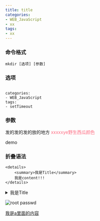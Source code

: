```yaml
---
title: title
categories: 
- WEB_JavaScript
- xx
tags:
- xx
---
```

### 命令格式

```
mkdir [选项] [参数]
```

### 选项

```

categories: 
- WEB_JavaScript
tags:
- setTimeout
```

### 参数

发的发的发的放的地方   <font color="#ff6b81">xxxxxye野生西瓜颜色</font>

demo

### 折叠语法

```
<details>
    <summary>我是Title</summary>    
    我是content!!!
</details>
```

<details>
    <summary>我是Title</summary>    
    我是content!!!
</details>



![root passwd](/img/linux_command01_2017_1224/linux_00/root_passwd.png "fdfdsfd")



 [我是a里面的内容](http://example.com/ "这里是title")





























